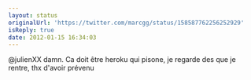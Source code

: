 ```yaml
---
layout: status
originalUrl: 'https://twitter.com/marcgg/status/158587762256252929'
isReply: true
date: 2012-01-15 16:34:03
---
```


@julienXX damn. Ca doit être heroku qui pisone, je regarde des que je rentre, thx d'avoir prévenu
